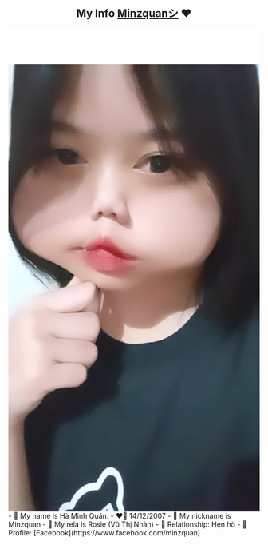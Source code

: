 <h2 align="center">My Info <a href="www.facebook.com/minzquan">Minzquanシ</a> ❤</h1>
<img align="center" src="./info.svg"/>
<img align="right" src="./love.jpg"/>
-   🌸 My name is Hà Minh Quân.
-   ❤️‍🔥 14/12/2007
-   💬 My nickname is Minzquan
-   💬 My rela is Rosie (Vũ Thị Nhàn)
-   💓 Relationship: Hẹn hò
-   🌹 Profile: [Facebook](https://www.facebook.com/minzquan)
